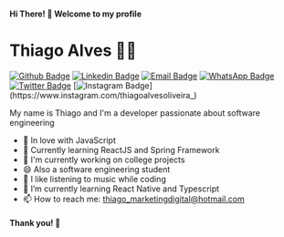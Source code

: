 #### Hi There! 👋 Welcome to my profile

# Thiago Alves :man_technologist:

[![Github Badge](https://img.shields.io/badge/-Github-000?style=flat-square&logo=Github&logoColor=white&link=https://github.com/thiagoalvesfoz)](https://github.com/thiagoalvesfoz)
[![Linkedin Badge](https://img.shields.io/badge/-LinkedIn-blue?style=flat-square&logo=Linkedin&logoColor=white&link=https://www.linkedin.com/in/thiagoalvesfoz/)](https://www.linkedin.com/in/thiagoalvesfoz/)
[![Email Badge](https://img.shields.io/badge/-Email-3ABFE6?style=flat-square&logo=minutemailer&logoColor=white&link=mailto:thiago_marketingdigital@hotmail.com)](mailto:thiago_marketingdigital@hotmail.com)
[![WhatsApp Badge](https://img.shields.io/badge/-WhatsApp-52EE6E?style=flat-square&labelColor=52EE6E&logo=whatsapp&logoColor=white&link=http://wa.me/5545999381359)](http://wa.me/5545999381359)
[![Twitter Badge](https://img.shields.io/badge/-Twitter-1ca0f1?style=flat-square&labelColor=1ca0f1&logo=twitter&logoColor=white&link=https://twitter.com/Iam_thiagoalves)](https://twitter.com/Iam_thiagoalves)
[![Instagram Badge](https://img.shields.io/badge/-Instagram-C13584?style=flat-square&labelColor=C13584&logo=instagram&logoColor=white&link=https://www.instagram.com/thiagoalvesoliveira_)](https://www.instagram.com/thiagoalvesoliveira_)

My name is Thiago and I'm a developer passionate about software engineering

 - 💙 In love with JavaScript
 - 🌱 Currently learning ReactJS and Spring Framework
 - 🔭 I'm currently working on college projects
 - 😄 Also a software engineering student
 - 🎵 I like listening to music while coding
 - 🌱 I’m currently learning React Native and Typescript
 - 📫 How to reach me: thiago_marketingdigital@hotmail.com

#### Thank you! 👋
